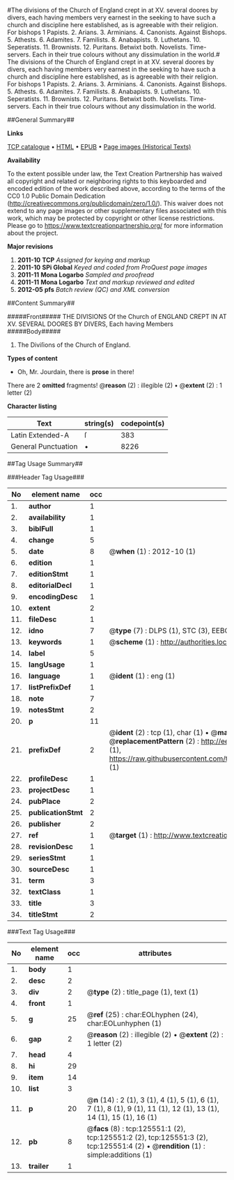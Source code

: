 #The divisions of the Church of England crept in at XV. several doores by divers, each having members very earnest in the seeking to have such a church and discipline here established, as is agreeable with their religion. For bishops 1 Papists. 2. Arians. 3. Arminians. 4. Canonists. Against Bishops. 5. Athests. 6. Adamites. 7. Familists. 8. Anabapists. 9. Luthetans. 10. Seperatists. 11. Brownists. 12. Puritans. Betwixt both. Novelists. Time-servers. Each in their true colours without any dissimulation in the world.#
The divisions of the Church of England crept in at XV. several doores by divers, each having members very earnest in the seeking to have such a church and discipline here established, as is agreeable with their religion. For bishops 1 Papists. 2. Arians. 3. Arminians. 4. Canonists. Against Bishops. 5. Athests. 6. Adamites. 7. Familists. 8. Anabapists. 9. Luthetans. 10. Seperatists. 11. Brownists. 12. Puritans. Betwixt both. Novelists. Time-servers. Each in their true colours without any dissimulation in the world.

##General Summary##

**Links**

[TCP catalogue](http://www.ota.ox.ac.uk/tcp/)  • 
[HTML](http://tei.it.ox.ac.uk/tcp/Texts-HTML/free/A95/A95538.html)  • 
[EPUB](http://tei.it.ox.ac.uk/tcp/Texts-EPUB/free/A95/A95538.epub) • 
[Page images (Historical Texts)](https://historicaltexts.jisc.ac.uk/eebo-99873097e)

**Availability**

To the extent possible under law, the Text Creation Partnership has waived all copyright and related or neighboring rights to this keyboarded and encoded edition of the work described above, according to the terms of the CC0 1.0 Public Domain Dedication (http://creativecommons.org/publicdomain/zero/1.0/). This waiver does not extend to any page images or other supplementary files associated with this work, which may be protected by copyright or other license restrictions. Please go to https://www.textcreationpartnership.org/ for more information about the project.

**Major revisions**

1. __2011-10__ __TCP__ *Assigned for keying and markup*
1. __2011-10__ __SPi Global__ *Keyed and coded from ProQuest page images*
1. __2011-11__ __Mona Logarbo__ *Sampled and proofread*
1. __2011-11__ __Mona Logarbo__ *Text and markup reviewed and edited*
1. __2012-05__ __pfs__ *Batch review (QC) and XML conversion*

##Content Summary##

#####Front#####
THE DIVISIONS Of the Church of ENGLAND CREPT IN AT XV. SEVERAL DOORES BY DIVERS, Each having Members
#####Body#####

1. The Diviſions of the Church of England.

**Types of content**

  * Oh, Mr. Jourdain, there is **prose** in there!

There are 2 **omitted** fragments! 
 @__reason__ (2) : illegible (2)  •  @__extent__ (2) : 1 letter (2)

**Character listing**


|Text|string(s)|codepoint(s)|
|---|---|---|
|Latin Extended-A|ſ|383|
|General Punctuation|•|8226|

##Tag Usage Summary##

###Header Tag Usage###

|No|element name|occ|attributes|
|---|---|---|---|
|1.|__author__|1||
|2.|__availability__|1||
|3.|__biblFull__|1||
|4.|__change__|5||
|5.|__date__|8| @__when__ (1) : 2012-10 (1)|
|6.|__edition__|1||
|7.|__editionStmt__|1||
|8.|__editorialDecl__|1||
|9.|__encodingDesc__|1||
|10.|__extent__|2||
|11.|__fileDesc__|1||
|12.|__idno__|7| @__type__ (7) : DLPS (1), STC (3), EEBO-CITATION (1), PROQUEST (1), VID (1)|
|13.|__keywords__|1| @__scheme__ (1) : http://authorities.loc.gov/ (1)|
|14.|__label__|5||
|15.|__langUsage__|1||
|16.|__language__|1| @__ident__ (1) : eng (1)|
|17.|__listPrefixDef__|1||
|18.|__note__|7||
|19.|__notesStmt__|2||
|20.|__p__|11||
|21.|__prefixDef__|2| @__ident__ (2) : tcp (1), char (1)  •  @__matchPattern__ (2) : ([0-9\-]+):([0-9IVX]+) (1), (.+) (1)  •  @__replacementPattern__ (2) : http://eebo.chadwyck.com/downloadtiff?vid=$1&page=$2 (1), https://raw.githubusercontent.com/textcreationpartnership/Texts/master/tcpchars.xml#$1 (1)|
|22.|__profileDesc__|1||
|23.|__projectDesc__|1||
|24.|__pubPlace__|2||
|25.|__publicationStmt__|2||
|26.|__publisher__|2||
|27.|__ref__|1| @__target__ (1) : http://www.textcreationpartnership.org/docs/. (1)|
|28.|__revisionDesc__|1||
|29.|__seriesStmt__|1||
|30.|__sourceDesc__|1||
|31.|__term__|3||
|32.|__textClass__|1||
|33.|__title__|3||
|34.|__titleStmt__|2||


###Text Tag Usage###

|No|element name|occ|attributes|
|---|---|---|---|
|1.|__body__|1||
|2.|__desc__|2||
|3.|__div__|2| @__type__ (2) : title_page (1), text (1)|
|4.|__front__|1||
|5.|__g__|25| @__ref__ (25) : char:EOLhyphen (24), char:EOLunhyphen (1)|
|6.|__gap__|2| @__reason__ (2) : illegible (2)  •  @__extent__ (2) : 1 letter (2)|
|7.|__head__|4||
|8.|__hi__|29||
|9.|__item__|14||
|10.|__list__|3||
|11.|__p__|20| @__n__ (14) : 2 (1), 3 (1), 4 (1), 5 (1), 6 (1), 7 (1), 8 (1), 9 (1), 11 (1), 12 (1), 13 (1), 14 (1), 15 (1), 16 (1)|
|12.|__pb__|8| @__facs__ (8) : tcp:125551:1 (2), tcp:125551:2 (2), tcp:125551:3 (2), tcp:125551:4 (2)  •  @__rendition__ (1) : simple:additions (1)|
|13.|__trailer__|1||
